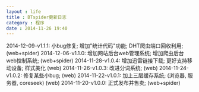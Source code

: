 ```yaml
---
layout : life
title : BTspider更新日志
category : 程序
date : 2014-11-26 19:40
---
```

2014-12-09-v1.1.1: 小bug修复; 增加"统计代码"功能; DHT爬虫端口回收利用; (web+spider)
2014-12-06-v1.1.0: 增加网站后台web管理系统; 增加爬虫后台web控制系统; (web+spider)
2014-11-28-v1.0.4: 增加迅雷链接下载; 更好支持移动设备; 样式美化 (web)
2014-11-26-v1.0.3: 改进分词系统; (web)
2014-11-24-v1.0.2: 修复某些小bug; (web)
2014-11-22-v1.0.1: 加上三层缓存系统; (浏览器, 服务器, coreseek) (web)
2014-11-20-v1.0.0: 正式发布并售卖; (web+spider)